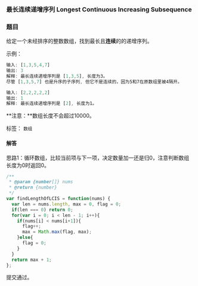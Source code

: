 ### 最长连续递增序列 Longest Continuous Increasing Subsequence 

### 题目

给定一个未经排序的整数数组，找到最长且**连续**的的递增序列。 

示例：

```javascript
输入: [1,3,5,4,7]
输出: 3
解释: 最长连续递增序列是 [1,3,5], 长度为3。
尽管 [1,3,5,7] 也是升序的子序列, 但它不是连续的，因为5和7在原数组里被4隔开。 

输入: [2,2,2,2,2]
输出: 1
解释: 最长连续递增序列是 [2], 长度为1。
```

**注意：**数组长度不会超过10000。 

标签： `数组`

#### 解答

思路1：循环数组，比较当前项与下一项，决定数量加一还是归0，注意判断数组长度为0时返回0。

```javascript
/**
 * @param {number[]} nums
 * @return {number}
 */
var findLengthOfLCIS = function(nums) {
  var len = nums.length, max = 0, flag = 0;
  if(len === 0) return 0;
  for(var i = 0; i < len - 1; i++){
    if(nums[i] < nums[i+1]){
      flag++;
      max = Math.max(flag, max);
    }else{
      flag = 0;
    }
  }
  return max + 1;
};
```

提交通过。

